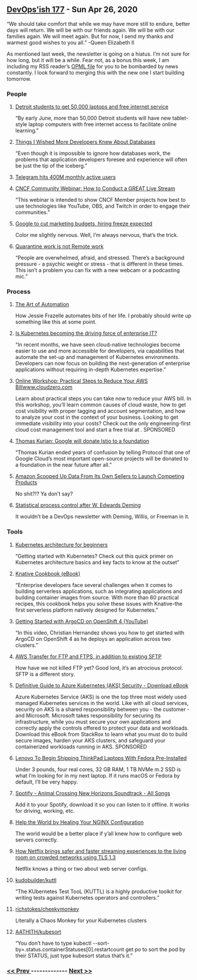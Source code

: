 ## [DevOps'ish 177](https://devopsish.com/177) - Sun Apr 26, 2020

“We should take comfort that while we may have more still to endure, better days will return. We will be with our friends again. We will be with our families again. We will meet again. But for now, I send my thanks and warmest good wishes to you all.” -Queen Elizabeth II

As mentioned last week, the newsletter is going on a hiatus. I’m not sure for how long, but it will be a while. Fear not, as a bonus this week, I am including my RSS reader’s <a href="../DevOps&#39;ish-Inoreader-Subscriptions-20200426.xml">OPML file</a> for you to be bombarded by news constantly. I look forward to merging this with the new one I start building tomorrow.

### People

1. [Detroit students to get 50,000 laptops and free internet service](https://www.freep.com/story/news/education/2020/04/23/detroit-schools-laptops-free-internet/3005834001/)

    “By early June, more than 50,000 Detroit students will have new tablet-style laptop computers with free internet access to facilitate online learning.”
1. [Things I Wished More Developers Knew About Databases](https://medium.com/@rakyll/things-i-wished-more-developers-knew-about-databases-2d0178464f78)

    “Even though it is impossible to ignore how databases work, the problems that application developers foresee and experience will often be just the tip of the iceberg.”
1. [Telegram hits 400M monthly active users](https://techcrunch.com/2020/04/24/telegram-hits-400-million-monthly-active-users/)

    
1. [CNCF Community Webinar: How to Conduct a GREAT Live Stream](https://zoom.us/webinar/register/5515878238126/WN_JKysQOx_S6WqCcmRzO9rdA)

    “This webinar is intended to show CNCF Member projects how best to use technologies like YouTube, OBS, and Twitch in order to engage their communities.”
1. [Google to cut marketing budgets, hiring freeze expected](https://www.cnbc.com/2020/04/23/google-to-cut-marketing-budgets-hiring-freeze-expected.html)

    Color me slightly nervous. Well, I’m always nervous, that’s the trick.
1. [Quarantine work is not Remote work](https://www.hanselman.com/blog/QuarantineWorkIsNotRemoteWork.aspx)

    “People are overwhelmed, afraid, and stressed. There’s a background pressure - a psychic weight or stress - that is different in these times. This isn’t a problem you can fix with a new webcam or a podcasting mic.”
### Process

1. [The Art of Automation](https://blog.jessfraz.com/post/the-art-of-automation/)

    How Jessie Frazelle automates bits of her life. I probably should write up something like this at some point.
1. [Is Kubernetes becoming the driving force of enterprise IT?](https://www.information-age.com/kubernetes-becoming-driving-force-enterprise-it-123488580/)

    “In recent months, we have seen cloud-native technologies become easier to use and more accessible for developers, via capabilities that automate the set-up and management of Kubernetes environments. Developers can now focus on building the next-generation of enterprise applications without requiring in-depth Kubernetes expertise.”
1. [Online Workshop: Practical Steps to Reduce Your AWS Billwww.cloudzero.com](https://www.cloudzero.com/practical-steps-to-reduce-your-aws-bill-ondemand)

    Learn about practical steps you can take now to reduce your AWS bill. In this workshop, you’ll learn common causes of cloud waste, how to get cost visibility with proper tagging and account segmentation, and how to analyze your cost in the context of your business. Looking to get immediate visibility into your costs? Check out the only engineering-first cloud cost management tool and start a free trial at . SPONSORED
1. [Thomas Kurian: Google will donate Istio to a foundation](https://www.protocol.com/google-cloud-kurian-istio-foundation)

    “Thomas Kurian ended years of confusion by telling Protocol that one of Google Cloud’s most important open-source projects will be donated to a foundation in the near future after all.”
1. [Amazon Scooped Up Data From Its Own Sellers to Launch Competing Products](https://www.wsj.com/articles/amazon-scooped-up-data-from-its-own-sellers-to-launch-competing-products-11587650015)

    No shit?!? Ya don’t say?
1. [Statistical process control after W. Edwards Deming](https://www.2uo.de/deming/)

    It wouldn’t be a DevOps newsletter with Deming, Willis, or Freeman in it.
### Tools

1. [Kubernetes architecture for beginners](https://enterprisersproject.com/article/2020/4/kubernetes-architecture-beginners)

    “Getting started with Kubernetes? Check out this quick primer on Kubernetes architecture basics and key facts to know at the outset”
1. [Knative Cookbook (eBook)](https://developers.redhat.com/books/knative-cookbook/)

    “Enterprise developers face several challenges when it comes to building serverless applications, such as integrating applications and building container images from source. With more than 60 practical recipes, this cookbook helps you solve these issues with Knative-the first serverless platform natively designed for Kubernetes.”
1. [Getting Started with ArgoCD on OpenShift 4 (YouTube)](https://youtu.be/xYCX2EejSMc)

    “In this video, Christian Hernandez shows you how to get started with ArgoCD on OpenShift 4 as he deploys an application across two clusters.”
1. [AWS Transfer for FTP and FTPS, in addition to existing SFTP](https://aws.amazon.com/blogs/aws/new-aws-transfer-for-ftp-and-ftps-in-addition-to-existing-sftp/)

    How have we not killed FTP yet? Good lord, it’s an atrocious protocol. SFTP is a different story.
1. [Definitive Guide to Azure Kubernetes (AKS) Security - Download eBook](https://security.stackrox.com/definitive-guide-to-azure-kubernetes-service-aks-security.html?Source=DevOpsish&LSource=DevOpsish&utm_source=DevOps%27ish&utm_medium=email&utm_campaign=sponsored)

    Azure Kubernetes Service (AKS) is one the top three most widely used managed Kubernetes services in the world. Like with all cloud services, security on AKS is a shared responsibility between you - the customer - and Microsoft. Microsoft takes responsibility for securing its infrastructure, while you must secure your own applications and correctly apply the controls offered to protect your data and workloads. Download this eBook from StackRox to learn what you must do to build secure images, harden your AKS clusters, and safeguard your containerized workloads running in AKS. SPONSORED
1. [Lenovo To Begin Shipping ThinkPad Laptops With Fedora Pre-Installed](https://www.phoronix.com/scan.php?page=news_item&px=Lenovo-ThinkPad-Fedora-Preload)

    Under 3 pounds, four real cores, 32 GB RAM, 1 TB NVMe m.2 SSD is what I’m looking for in my next laptop. If it runs macOS or Fedora by default, I’ll be very happy.
1. [Spotify - Animal Crossing New Horizons Soundtrack - All Songs](https://open.spotify.com/playlist/358tP344e5AWPC9u2b5azf)

    Add it to your Spotify, download it so you can listen to it offline. It works for driving, working, etc.
1. [Help the World by Healing Your NGINX Configuration](https://www.nginx.com/blog/help-the-world-by-healing-your-nginx-configuration/)

    The world would be a better place if y’all knew how to configure web servers correctly.
1. [How Netflix brings safer and faster streaming experiences to the living room on crowded networks using TLS 1.3](https://netflixtechblog.com/how-netflix-brings-safer-and-faster-streaming-experience-to-the-living-room-on-crowded-networks-78b8de7f758c)

    Netflix knows a thing or two about web server configs.
1. [kudobuilder/kuttl](https://github.com/kudobuilder/kuttl)

    “The KUbernetes Test TooL (KUTTL) is a highly productive toolkit for writing tests against Kubernetes operators and controllers.”
1. [richstokes/cheekymonkey](https://github.com/richstokes/cheekymonkey)

    Literally a Chaos Monkey for your Kubernetes clusters
1. [AATHITH/kubesort](https://github.com/AATHITH/kubesort)

    “You don’t have to type kubectl --sort-by=.status.containerStatuses[0].restartcount get po to sort the pod by their STATUS, just type kubesort status that’s it.”

### [ << Prev ](sreweekly-176.md) ------------- [ Next >> ](sreweekly-178.md)